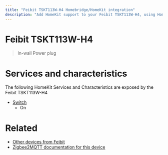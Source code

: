 ```yaml
---
title: "Feibit TSKT113W-H4 Homebridge/HomeKit integration"
description: "Add HomeKit support to your Feibit TSKT113W-H4, using Homebridge, Zigbee2MQTT and homebridge-z2m."
---
```

<!---
This file has been GENERATED using src/docgen/docgen.ts
DO NOT EDIT THIS FILE MANUALLY!
-->
# Feibit TSKT113W-H4
> In-wall Power plug


# Services and characteristics
The following HomeKit Services and Characteristics are exposed by
the Feibit TSKT113W-H4

* [Switch](../../switch.md)
  * On


# Related
* [Other devices from Feibit](../index.md#feibit)
* [Zigbee2MQTT documentation for this device](https://www.zigbee2mqtt.io/devices/TSKT113W-H4.html)